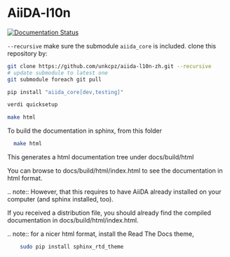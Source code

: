 # AiiDA-l10n
[![Documentation Status](https://readthedocs.org/projects/aiida-zh-cn/badge/?version=latest)](https://aiida-zh-cn.readthedocs.io/zh_CN/latest/?badge=latest)

`--recursive` make sure the submodule `aiida_core` is included.
clone this repository by:

```sh
git clone https://github.com/unkcpz/aiida-l10n-zh.git --recursive
# update submodule to latest one
git submodule foreach git pull
```

```sh
pip install "aiida_core[dev,testing]"
```

```sh
verdi quicksetup
```

```sh
make html
```

To build the documentation in sphinx, from this folder

```sh
  make html
```

This generates a html documentation tree under docs/build/html

You can browse to docs/build/html/index.html to see the documentation
in html format.

.. note:: However, that this requires to have AiiDA already installed
  on your computer (and sphinx installed, too).

  If you received a distribution file, you should already find
  the compiled documentation in docs/build/html/index.html.

.. note:: for a nicer html format, install the Read The Docs theme,

```sh
    sudo pip install sphinx_rtd_theme
```
